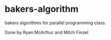 # bakers-algorithm
bakers algorithms for parallel programming class.

Done by Ryan McArthur and Mitch Finzel
